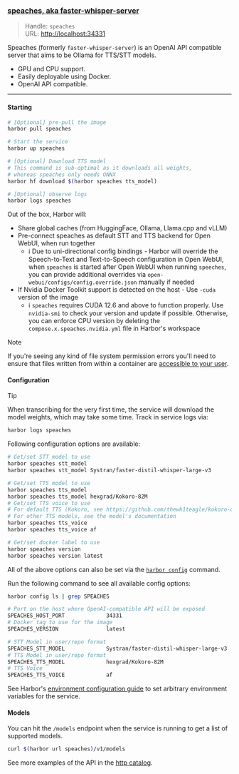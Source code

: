### [speaches, aka faster-whisper-server](https://github.com/fedirz/faster-whisper-server)

> Handle: `speaches`<br/>
> URL: [http://localhost:34331](http://localhost:34331)

Speaches (formerly `faster-whisper-server`) is an OpenAI API compatible server that aims to be Ollama for TTS/STT models.

- GPU and CPU support.
- Easily deployable using Docker.
- OpenAI API compatible.

---

#### Starting

```bash
# [Optional] pre-pull the image
harbor pull speaches

# Start the service
harbor up speaches

# [Optional] Download TTS model
# This command is sub-optimal as it downloads all weights,
# whereas speaches only needs ONNX
harbor hf download $(harbor speaches tts_model)

# [Optional] observe logs
harbor logs speaches
```

Out of the box, Harbor will:
- Share global caches (from HuggingFace, Ollama, Llama.cpp and vLLM)
- Pre-connect speaches as default STT and TTS backend for Open WebUI, when run together
  - ℹ️ Due to uni-directional config bindings - Harbor will override the Speech-to-Text and Text-to-Speech configuration in Open WebUI, when `speaches` is started after Open WebUI when running `speeches`, you can provide additional overrides via `open-webui/configs/config.override.json` manually if needed
- If Nvidia Docker Toolkit support is detected on the host - Use `-cuda` version of the image
  - ℹ️ `speaches` requires CUDA 12.6 and above to function properly. Use `nvidia-smi` to check your version and update if possible. Otherwise, you can enforce CPU version by deleting the `compose.x.speaches.nvidia.yml` file in Harbor's workspace

> [!NOTE]
> If you're seeing any kind of file system permission errors you'll need to ensure that files written from within a container are [accessible to your user](./1.-Harbor-User-Guide#file-system-permissions).

#### Configuration

> [!TIP]
> When transcribing for the very first time, the service will
> download the model weights, which may take some time.
> Track in service logs via:
> ```bash
> harbor logs speaches
> ```

Following configuration options are available:

```bash
# Get/set STT model to use
harbor speaches stt_model
harbor speaches stt_model Systran/faster-distil-whisper-large-v3

# Get/set TTS model to use
harbor speaches tts_model
harbor speaches tts_model hexgrad/Kokoro-82M
# Get/set TTS voice to use
# For default TTS (Kokoro, see https://github.com/thewh1teagle/kokoro-onnx?tab=readme-ov-file#voices)
# For other TTS models, see the model's documentation
harbor speaches tts_voice
harbor speaches tts_voice af

# Get/set docker label to use
harbor speaches version
harbor speaches version latest
```

All of the above options can also be set via the [`harbor config`](./3.-Harbor-CLI-Reference#harbor-config) command.

Run the following command to see all available config options:

```bash
harbor config ls | grep SPEACHES

# Port on the host where OpenAI-compatible API will be exposed
SPEACHES_HOST_PORT             34331
# Docker tag to use for the image
SPEACHES_VERSION               latest

# STT Model in user/repo format
SPEACHES_STT_MODEL             Systran/faster-distil-whisper-large-v3
# TTS Model in user/repo format
SPEACHES_TTS_MODEL             hexgrad/Kokoro-82M
# TTS Voice
SPEACHES_TTS_VOICE             af
```

See Harbor's [environment configuration guide](./1.-Harbor-User-Guide#environment-variables) to set arbitrary environment variables for the service.

#### Models

You can hit the `/models` endpoint when the service is running to get a list of supported models.

```bash
curl $(harbor url speaches)/v1/models
```

See more examples of the API in the [http catalog](https://github.com/av/harbor/blob/main/http-catalog/speaches.http).